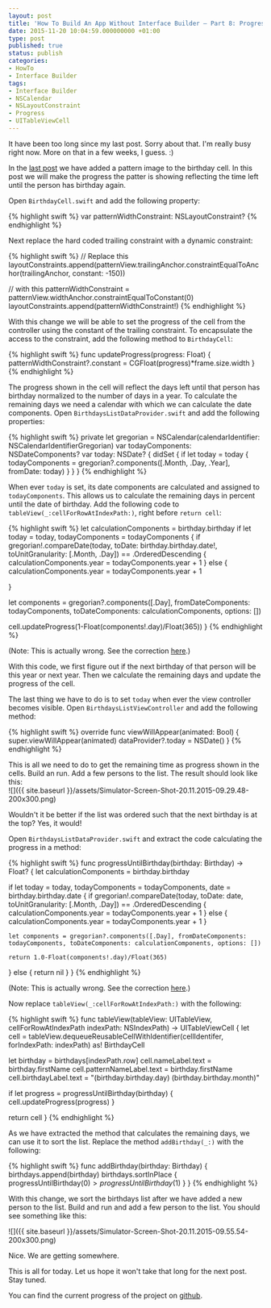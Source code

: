 ```yaml
---
layout: post
title: 'How To Build An App Without Interface Builder – Part 8: Progress'
date: 2015-11-20 10:04:59.000000000 +01:00
type: post
published: true
status: publish
categories:
- HowTo
- Interface Builder
tags:
- Interface Builder
- NSCalendar
- NSLayoutConstraint
- Progress
- UITableViewCell
---
```

It have been too long since my last post. Sorry about that. I'm really
busy right now. More on that in a few weeks, I guess. :)

In the [last
post](http://swiftandpainless.com/how-to-build-an-app-without-interface-builder-part-7-nicer-cell/)
we have added a pattern image to the birthday cell. In this post we will
make the progress the patter is showing reflecting the time left until
the person has birthday again.

Open `BirthdayCell.swift`
and add the following property:

{% highlight swift %}
var patternWidthConstraint: NSLayoutConstraint?
{% endhighlight %}

Next replace the hard coded trailing constraint with a dynamic
constraint:

{% highlight swift %}
// Replace this
layoutConstraints.append(patternView.trailingAnchor.constraintEqualToAnchor(trailingAnchor, constant: -150))

// with this
patternWidthConstraint = patternView.widthAnchor.constraintEqualToConstant(0)
layoutConstraints.append(patternWidthConstraint!)
{% endhighlight %}

<!--more-->
With this change we will be able to set the progress of the cell from
the controller using the constant of the trailing constraint. To
encapsulate the access to the constraint, add the following method to
`BirthdayCell`:

{% highlight swift %}
func updateProgress(progress: Float) {
  patternWidthConstraint?.constant = CGFloat(progress)*frame.size.width
}
{% endhighlight %}

The progress shown in the cell will reflect the days left until that
person has birthday normalized to the number of days in a year. To
calculate the remaining days we need a calendar with which we can
calculate the date components. Open `BirthdaysListDataProvider.swift`
and add the following properties:

{% highlight swift %}
private let gregorian = NSCalendar(calendarIdentifier: NSCalendarIdentifierGregorian)
var todayComponents: NSDateComponents?
var today: NSDate? {
  didSet {
    if let today = today {
      todayComponents = gregorian?.components([.Month, .Day, .Year], fromDate: today)
    }
  }
}
{% endhighlight %}

When ever `today` is set, its
date components are calculated and assigned to `todayComponents`.
This allows us to calculate the remaining days in percent until the date
of birthday. Add the following code to `tableView(_:cellForRowAtIndexPath:)`,
right before `return cell`:

{% highlight swift %}
let calculationComponents = birthday.birthday
if let today = today, todayComponents = todayComponents {
  if gregorian!.compareDate(today, toDate: birthday.birthday.date!, toUnitGranularity: [.Month, .Day]) == .OrderedDescending {
    calculationComponents.year = todayComponents.year + 1
  } else {
    calculationComponents.year = todayComponents.year + 1
    
  }
  
  let components = gregorian?.components([.Day], fromDateComponents: todayComponents, toDateComponents: calculationComponents, options: [])
  
  cell.updateProgress(1-Float(components!.day)/Float(365))
}
{% endhighlight %}

(Note: This is actually wrong. See the correction
[here](http://swiftandpainless.com/how-to-build-an-app-without-interface-builder-part-8-12-correction-and-future/).)

With this code, we first figure out if the next birthday of that person
will be this year or next year. Then we calculate the remaining days and
update the progress of the cell.

The last thing we have to do is to set `today` when ever the
view controller becomes visible. Open `BirthdaysListViewController`
and add the following method:

{% highlight swift %}
override func viewWillAppear(animated: Bool) {
  super.viewWillAppear(animated)
  dataProvider?.today = NSDate()
}
{% endhighlight %}

This is all we need to do to get the remaining time as progress shown in
the cells. Build an run. Add a few persons to the list. The result
should look like this:\
![]({{ site.baseurl }}/assets/Simulator-Screen-Shot-20.11.2015-09.29.48-200x300.png)

Wouldn't it be better if the list was ordered such that the next
birthday is at the top? Yes, it would!

Open `BirthdaysListDataProvider.swift`
and extract the code calculating the progress in a method:

{% highlight swift %}
func progressUntilBirthday(birthday: Birthday) -> Float? {
  let calculationComponents = birthday.birthday
  
  if let today = today, todayComponents = todayComponents, date = birthday.birthday.date {
    if gregorian!.compareDate(today, toDate: date, toUnitGranularity: [.Month, .Day]) == .OrderedDescending {
      calculationComponents.year = todayComponents.year + 1
    } else {
      calculationComponents.year = todayComponents.year + 1
    }
    
    let components = gregorian?.components([.Day], fromDateComponents: todayComponents, toDateComponents: calculationComponents, options: [])
    
    return 1.0-Float(components!.day)/Float(365)
  } else {
    return nil
  }
}
{% endhighlight %}

(Note: This is actually wrong. See the correction
[here](http://swiftandpainless.com/how-to-build-an-app-without-interface-builder-part-8-12-correction-and-future/).)

Now replace `tableView(_:cellForRowAtIndexPath:)`
with the following:

{% highlight swift %}
func tableView(tableView: UITableView, cellForRowAtIndexPath indexPath: NSIndexPath) -> UITableViewCell {
  let cell = tableView.dequeueReusableCellWithIdentifier(cellIdentifer, forIndexPath: indexPath) as! BirthdayCell
  
  let birthday = birthdays[indexPath.row]
  cell.nameLabel.text = birthday.firstName
  cell.patternNameLabel.text = birthday.firstName
  cell.birthdayLabel.text = "\(birthday.birthday.day) \(birthday.birthday.month)"
  
  if let progress = progressUntilBirthday(birthday) {
    cell.updateProgress(progress)
  }
  
  return cell
}
{% endhighlight %}

As we have extracted the method that calculates the remaining days, we
can use it to sort the list. Replace the method `addBirthday(_:)`
with the following:

{% highlight swift %}
func addBirthday(birthday: Birthday) {
  birthdays.append(birthday)
  birthdays.sortInPlace { progressUntilBirthday($0) > progressUntilBirthday($1) }
}
{% endhighlight %}

With this change, we sort the birthdays list after we have added a new
person to the list. Build and run and add a few person to the list. You
should see something like this:

![]({{ site.baseurl }}/assets/Simulator-Screen-Shot-20.11.2015-09.55.54-200x300.png)

Nice. We are getting somewhere.

This is all for today. Let us hope it won't take that long for the next
post. Stay tuned.

You can find the current progress of the project on
[github](https://github.com/dasdom/Birthdays/tree/part8).
